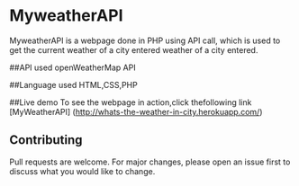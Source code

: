  # MyweatherAPI 
 MyweatherAPI is a webpage done in PHP using API call, which is used to get 
 the current weather of a city entered weather of a city entered.
 
  ##API used
  openWeatherMap API
 
  ##Language used
  HTML,CSS,PHP

  ##Live demo
  To see the webpage in action,click thefollowing link [MyWeatherAPI]
  (http://whats-the-weather-in-city.herokuapp.com/)
 
  ## Contributing
  Pull requests are welcome. For major changes, please open an issue first to discuss what you would like to change.

